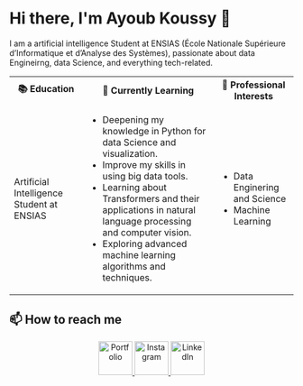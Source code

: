 <h1>Hi there, I'm Ayoub Koussy 👋</h1>

<p>I am a artificial intelligence Student at ENSIAS (École Nationale Supérieure d’Informatique et d’Analyse des Systèmes), passionate about data Engineirng, data Science, and everything tech-related.</p>

<table>
  <tr>
    <th>📚 Education</th>
    <th>🌱 Currently Learning</th>
    <th>💼 Professional Interests</th>
  </tr>
  <tr>
    <td>Artificial Intelligence Student at ENSIAS</td>
    <td>
      <ul>
        <li>Deepening my knowledge in Python for data Science and visualization.</li>
        <li>Improve my skills in using big data tools.</li>
        <li>Learning about Transformers and their applications in natural language processing and computer vision.</li>
        <li>Exploring advanced machine learning algorithms and techniques.</li>
      </ul>
    </td>
    <td>
      <ul>
        <li>Data Enginering and Science</li>
        <li>Machine Learning</li>
      </ul>
    </td>
  </tr>
</table>



<h2>📫 How to reach me</h2>

<div align="center">
  <a href="https://koussyayoub.github.io/">
    <img alt="Portfolio" width="60px" src="https://your-portfolio-icon-url.png](https://upload.wikimedia.org/wikipedia/commons/thumb/c/ce/Android_Email_8.1_Icon.png/600px-Android_Email_8.1_Icon.png)" />
  </a>
  <a href="https://www.instagram.com/ayoub_ky22/?hl=fr" target="_blank">
    <img alt="Instagram" width="60px" src="https://upload.wikimedia.org/wikipedia/commons/thumb/a/a5/Instagram_icon.png/600px-Instagram_icon.png" />
  </a>
  <a href="https://www.linkedin.com/in/ayoub-koussy-a54a171b4/" target="_blank">
    <img alt="LinkedIn" width="60px" src="https://upload.wikimedia.org/wikipedia/commons/thumb/e/e9/Linkedin_icon.svg/600px-Linkedin_icon.svg.png" />
  </a>
</div>

